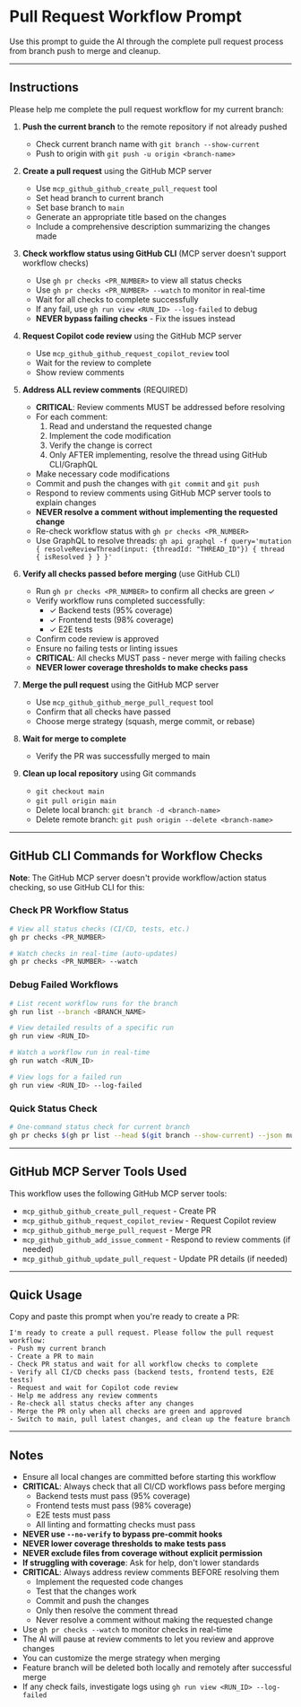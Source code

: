 # Pull Request Workflow Prompt

Use this prompt to guide the AI through the complete pull request process from branch push to merge and cleanup.

---

## Instructions

Please help me complete the pull request workflow for my current branch:

1. **Push the current branch** to the remote repository if not already pushed
   - Check current branch name with `git branch --show-current`
   - Push to origin with `git push -u origin <branch-name>`

2. **Create a pull request** using the GitHub MCP server
   - Use `mcp_github_github_create_pull_request` tool
   - Set head branch to current branch
   - Set base branch to `main`
   - Generate an appropriate title based on the changes
   - Include a comprehensive description summarizing the changes made

3. **Check workflow status using GitHub CLI** (MCP server doesn't support workflow checks)
   - Use `gh pr checks <PR_NUMBER>` to view all status checks
   - Use `gh pr checks <PR_NUMBER> --watch` to monitor in real-time
   - Wait for all checks to complete successfully
   - If any fail, use `gh run view <RUN_ID> --log-failed` to debug
   - **NEVER bypass failing checks** - Fix the issues instead

4. **Request Copilot code review** using the GitHub MCP server
   - Use `mcp_github_github_request_copilot_review` tool
   - Wait for the review to complete
   - Show review comments

5. **Address ALL review comments** (REQUIRED)
   - **CRITICAL**: Review comments MUST be addressed before resolving
   - For each comment:
     1. Read and understand the requested change
     2. Implement the code modification
     3. Verify the change is correct
     4. Only AFTER implementing, resolve the thread using GitHub CLI/GraphQL
   - Make necessary code modifications
   - Commit and push the changes with `git commit` and `git push`
   - Respond to review comments using GitHub MCP server tools to explain changes
   - **NEVER resolve a comment without implementing the requested change**
   - Re-check workflow status with `gh pr checks <PR_NUMBER>`
   - Use GraphQL to resolve threads: `gh api graphql -f query='mutation { resolveReviewThread(input: {threadId: "THREAD_ID"}) { thread { isResolved } } }'`

6. **Verify all checks passed before merging** (use GitHub CLI)
   - Run `gh pr checks <PR_NUMBER>` to confirm all checks are green ✓
   - Verify workflow runs completed successfully:
     - ✓ Backend tests (95% coverage)
     - ✓ Frontend tests (98% coverage)
     - ✓ E2E tests
   - Confirm code review is approved
   - Ensure no failing tests or linting issues
   - **CRITICAL**: All checks MUST pass - never merge with failing checks
   - **NEVER lower coverage thresholds to make checks pass**

7. **Merge the pull request** using the GitHub MCP server
   - Use `mcp_github_github_merge_pull_request` tool
   - Confirm that all checks have passed
   - Choose merge strategy (squash, merge commit, or rebase)

8. **Wait for merge to complete**
   - Verify the PR was successfully merged to main

9. **Clean up local repository** using Git commands
   - `git checkout main`
   - `git pull origin main`
   - Delete local branch: `git branch -d <branch-name>`
   - Delete remote branch: `git push origin --delete <branch-name>`

---

## GitHub CLI Commands for Workflow Checks

**Note**: The GitHub MCP server doesn't provide workflow/action status checking, so use GitHub CLI for this:

### Check PR Workflow Status
```bash
# View all status checks (CI/CD, tests, etc.)
gh pr checks <PR_NUMBER>

# Watch checks in real-time (auto-updates)
gh pr checks <PR_NUMBER> --watch
```

### Debug Failed Workflows
```bash
# List recent workflow runs for the branch
gh run list --branch <BRANCH_NAME>

# View detailed results of a specific run
gh run view <RUN_ID>

# Watch a workflow run in real-time
gh run watch <RUN_ID>

# View logs for a failed run
gh run view <RUN_ID> --log-failed
```

### Quick Status Check
```bash
# One-command status check for current branch
gh pr checks $(gh pr list --head $(git branch --show-current) --json number --jq '.[0].number')
```

---

## GitHub MCP Server Tools Used

This workflow uses the following GitHub MCP server tools:
- `mcp_github_github_create_pull_request` - Create PR
- `mcp_github_github_request_copilot_review` - Request Copilot review  
- `mcp_github_github_merge_pull_request` - Merge PR
- `mcp_github_github_add_issue_comment` - Respond to review comments (if needed)
- `mcp_github_github_update_pull_request` - Update PR details (if needed)

---

## Quick Usage

Copy and paste this prompt when you're ready to create a PR:

```
I'm ready to create a pull request. Please follow the pull request workflow:
- Push my current branch
- Create a PR to main
- Check PR status and wait for all workflow checks to complete
- Verify all CI/CD checks pass (backend tests, frontend tests, E2E tests)
- Request and wait for Copilot code review
- Help me address any review comments
- Re-check all status checks after any changes
- Merge the PR only when all checks are green and approved
- Switch to main, pull latest changes, and clean up the feature branch
```

---

## Notes

- Ensure all local changes are committed before starting this workflow
- **CRITICAL**: Always check that all CI/CD workflows pass before merging
  - Backend tests must pass (95% coverage)
  - Frontend tests must pass (98% coverage)
  - E2E tests must pass
  - All linting and formatting checks must pass
- **NEVER use `--no-verify` to bypass pre-commit hooks**
- **NEVER lower coverage thresholds to make tests pass**
- **NEVER exclude files from coverage without explicit permission**
- **If struggling with coverage**: Ask for help, don't lower standards
- **CRITICAL**: Always address review comments BEFORE resolving them
  - Implement the requested code changes
  - Test that the changes work
  - Commit and push the changes
  - Only then resolve the comment thread
  - Never resolve a comment without making the requested change
- Use `gh pr checks --watch` to monitor checks in real-time
- The AI will pause at review comments to let you review and approve changes
- You can customize the merge strategy when merging
- Feature branch will be deleted both locally and remotely after successful merge
- If any check fails, investigate logs using `gh run view <RUN_ID> --log-failed`
